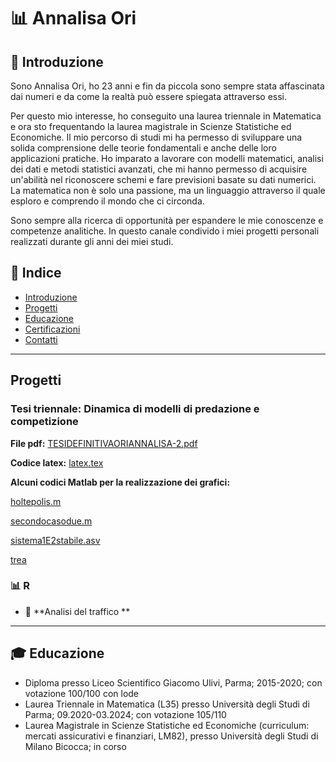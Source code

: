 # 📊 Annalisa Ori   

## 🧐 Introduzione  
Sono Annalisa Ori, ho 23 anni e fin da piccola sono sempre stata affascinata dai numeri e da come la realtà può essere spiegata attraverso essi. 

Per questo mio interesse, ho conseguito una laurea triennale in Matematica e ora sto frequentando la laurea magistrale in Scienze Statistiche ed Economiche. 
Il mio percorso di studi mi ha permesso di sviluppare una solida comprensione delle teorie fondamentali e anche delle loro applicazioni pratiche. Ho imparato a lavorare con modelli matematici, analisi dei dati e metodi statistici avanzati, che mi hanno permesso di acquisire un'abilità nel riconoscere schemi e fare previsioni basate su dati numerici. La matematica non è solo una passione, ma un linguaggio attraverso il quale esploro e comprendo il mondo che ci circonda.

Sono sempre alla ricerca di opportunità per espandere le mie conoscenze e competenze analitiche.
In questo canale condivido i miei progetti personali realizzati durante gli anni dei miei studi. 



## 📌 Indice  
- [Introduzione](https://github.com/AnnalisaOri/my-codes/edit/main/README.md#-introduzione)  
- [Progetti](#Progetti)  
- [Educazione](https://github.com/AnnalisaOri/my-codes/edit/main/README.md#-educazione)  
- [Certificazioni](#Certificazioni)
- [Contatti](#Contatti)

---

## Progetti  


###  Tesi triennale: Dinamica di modelli di predazione e competizione

**File pdf:** [TESIDEFINITIVAORIANNALISA-2.pdf](https://github.com/AnnalisaOri/Progetti/blob/main/TESIDEFINITIVAORIANNALISA-2.pdf)

**Codice latex:** [latex.tex](https://github.com/AnnalisaOri/Progetti/blob/main/latex.tex)

**Alcuni codici Matlab per la realizzazione dei grafici:** 

[holtepolis.m](https://github.com/AnnalisaOri/Progetti/blob/main/holtepolis.m) 

[secondocasodue.m](https://github.com/AnnalisaOri/Progetti/blob/main/secondocasodue.m)

[sistema1E2stabile.asv](https://github.com/AnnalisaOri/Progetti/blob/main/sistema1E2stabile.asv)

[trea](https://github.com/AnnalisaOri/Progetti/blob/main/trea.m)


### 📊 **R**  
- 📌 **Analisi del traffico **  



---

## 🎓 Educazione
- Diploma presso Liceo Scientifico Giacomo Ulivi, Parma; 2015-2020; con votazione 100/100 con lode
- Laurea Triennale in Matematica (L35) presso Università degli Studi di Parma; 09.2020-03.2024; con votazione 105/110
- Laurea Magistrale in Scienze Statistiche ed Economiche (curriculum: mercati assicurativi e finanziari, LM82), presso Università degli Studi di Milano Bicocca; in corso


